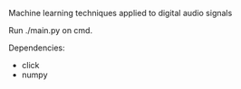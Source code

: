 Machine learning techniques applied to digital audio signals

Run ./main.py on cmd.

Dependencies:
- click
- numpy
